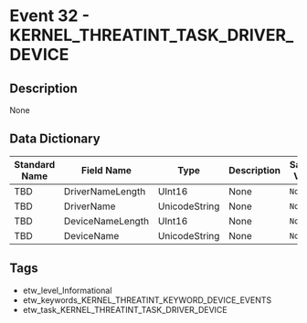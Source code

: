 # Event 32 - KERNEL_THREATINT_TASK_DRIVER_DEVICE

## Description
None

## Data Dictionary
|Standard Name|Field Name|Type|Description|Sample Value|
|---|---|---|---|---|
|TBD|DriverNameLength|UInt16|None|`None`|
|TBD|DriverName|UnicodeString|None|`None`|
|TBD|DeviceNameLength|UInt16|None|`None`|
|TBD|DeviceName|UnicodeString|None|`None`|

## Tags
* etw_level_Informational
* etw_keywords_KERNEL_THREATINT_KEYWORD_DEVICE_EVENTS
* etw_task_KERNEL_THREATINT_TASK_DRIVER_DEVICE